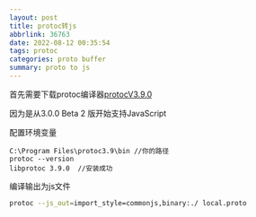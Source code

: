 ```yaml
---
layout: post
title: protoc转js
abbrlink: 36763
date: 2022-08-12 00:35:54
tags: protoc
categories: proto buffer
summary: proto to js
---
```

首先需要下载protoc编译器[protocV3.9.0](https://github.com/protocolbuffers/protobuf/releases/tag/v3.9.0)

因为是从3.0.0 Beta 2 版开始支持JavaScript

配置环境变量

```
C:\Program Files\protoc3.9\bin //你的路径
protoc --version
libprotoc 3.9.0  //安装成功
```

编译输出为js文件

```bash
protoc --js_out=import_style=commonjs,binary:./ local.proto
```
